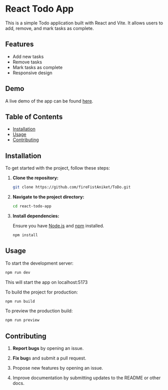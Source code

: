 # React Todo App

This is a simple Todo application built with React and Vite. It allows users to add, remove, and mark tasks as complete.

## Features

- Add new tasks
- Remove tasks
- Mark tasks as complete
- Responsive design

## Demo

A live demo of the app can be found [here](#).

## Table of Contents

- [Installation](#installation)
- [Usage](#usage)
- [Contributing](#contributing)

## Installation

To get started with the project, follow these steps:

1. **Clone the repository:**

   ```sh
   git clone https://github.com/fireFistAniket/ToDo.git
   ```

2. **Navigate to the project directory:**

   ```sh
   cd react-todo-app
   ```

3. **Install dependencies:**

   Ensure you have [Node.js](https://nodejs.org/) and [npm](https://www.npmjs.com/) installed.

   ```sh
   npm install
   ```

## Usage

To start the development server:

```sh
npm run dev

```

This will start the app on localhost:5173

To build the project for production:

```sh
npm run build

```

To preview the production build:

```sh
npm run preview

```

## Contributing

1. **Report bugs** by opening an issue.

2. **Fix bug**s and submit a pull request.

3. Propose new features by opening an issue.

4. Improve documentation by submitting updates to the README or other docs.
